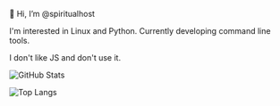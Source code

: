 👋 Hi, I’m @spiritualhost

I'm interested in Linux and Python. Currently developing command line tools. 

I don't like JS and don't use it.

![GitHub Stats](https://github-readme-stats.vercel.app/api?username=spiritualhost&show_icons=true&theme=tokyonight)

![Top Langs](https://github-readme-stats.vercel.app/api/top-langs/?username=spiritualhost&layout=compact&v=3)
